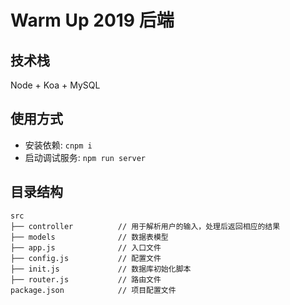 # Warm Up 2019 后端

## 技术栈
Node + Koa + MySQL

## 使用方式

- 安装依赖: `cnpm i`
- 启动调试服务: `npm run server`

## 目录结构

```
src
├── controller          // 用于解析用户的输入，处理后返回相应的结果
├── models              // 数据表模型
├── app.js              // 入口文件
├── config.js           // 配置文件
├── init.js             // 数据库初始化脚本
├── router.js           // 路由文件
package.json            // 项目配置文件
```